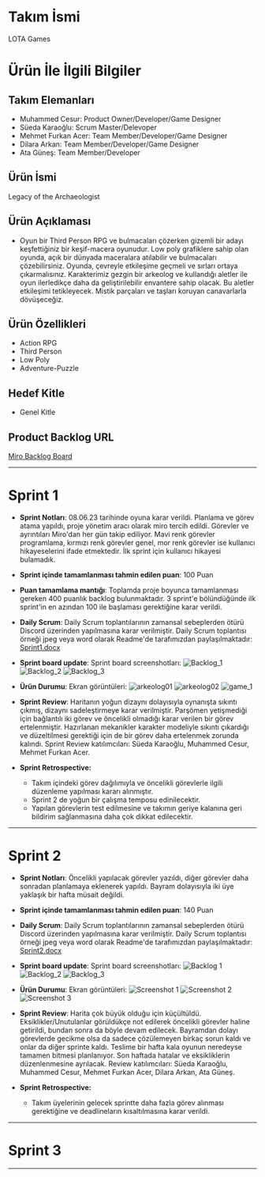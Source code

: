 # **Takım İsmi**

LOTA Games

# Ürün İle İlgili Bilgiler

## Takım Elemanları

- Muhammed Cesur: Product Owner/Developer/Game Designer
- Süeda Karaoğlu: Scrum Master/Delevoper
- Mehmet Furkan Acer: Team Member/Developer/Game Designer
- Dilara Arkan: Team Member/Developer/Game Designer
- Ata Güneş: Team Member/Developer

## Ürün İsmi

Legacy of the Archaeologist

## Ürün Açıklaması

- Oyun bir Third Person RPG ve bulmacaları çözerken gizemli bir adayı keşfettiğiniz bir keşif-macera oyunudur. Low poly grafiklere sahip olan oyunda, açık bir dünyada maceralara atılabilir ve bulmacaları çözebilirsiniz. Oyunda, çevreyle etkileşime geçmeli ve sırları ortaya çıkarmalısınız.
Karakterimiz gezgin bir arkeolog ve kullandığı aletler ile oyun ilerledikçe daha da geliştirilebilir envantere sahip olacak. Bu aletler etkileşimi tetikleyecek. Mistik parçaları ve taşları koruyan canavarlarla dövüşeceğiz.

## Ürün Özellikleri

- Action RPG
- Third Person 
- Low Poly
- Adventure-Puzzle

## Hedef Kitle

- Genel Kitle

## Product Backlog URL

[Miro Backlog Board](https://miro.com/app/board/uXjVMAp3aRY=/?share_link_id=275782820663)

---

# Sprint 1

- **Sprint Notları**: 08.06.23 tarihinde oyuna karar verildi. Planlama ve görev atama yapıldı, proje yönetim aracı olarak miro tercih edildi. Görevler ve ayrıntıları Miro'dan her gün takip ediliyor. Mavi renk görevler programlama, kırmızı renk görevler genel, mor renk görevler ise kullanıcı hikayeselerini ifade etmektedir. İlk sprint için kullanıcı hikayesi bulamadık.

- **Sprint içinde tamamlanması tahmin edilen puan**: 100 Puan

- **Puan tamamlama mantığı**: Toplamda proje boyunca tamamlanması gereken 400 puanlık backlog bulunmaktadır. 3 sprint'e bölündüğünde ilk sprint'in en azından 100 ile başlaması gerektiğine karar verildi.

- **Daily Scrum**: Daily Scrum toplantılarının zamansal sebeplerden ötürü Discord üzerinden yapılmasına karar verilmiştir. Daily Scrum toplantısı örneği jpeg veya word olarak Readme'de tarafımızdan paylaşılmaktadır: [Sprint1.docx](https://github.com/Muhammed-cesur/Legacy_of_the_Archaeologist/files/11782019/Sprint1.docx)

- **Sprint board update**: Sprint board screenshotları: 
![Backlog_1](https://github.com/Muhammed-cesur/Legacy_of_the_Archaeologist/assets/129886119/a645433d-00a3-4393-a249-414db8998d1a) 
![Backlog_2](https://github.com/Muhammed-cesur/Legacy_of_the_Archaeologist/assets/129886119/a5a146e4-945b-4532-871c-bb7af16744a9) 
![Backlog_3](https://github.com/Muhammed-cesur/Legacy_of_the_Archaeologist/assets/129886119/71617bde-e84c-461f-8de0-6bbd0f5c64eb)

- **Ürün Durumu**: Ekran görüntüleri:
  ![arkeolog01](https://github.com/Muhammed-cesur/Legacy_of_the_Archaeologist/assets/129886119/fcfd3224-651f-430e-9da9-ad62868260b4)
  ![arkeolog02](https://github.com/Muhammed-cesur/Legacy_of_the_Archaeologist/assets/129886119/3fdbd917-92f3-4a93-a114-90e51b49fe53)
  ![game_1](https://github.com/Muhammed-cesur/Legacy_of_the_Archaeologist/assets/129886119/3e96a5b4-6b43-4d92-a110-9f9ad763195c)


- **Sprint Review**: 
Haritanın yoğun dizaynı dolayısıyla oynanışta sıkıntı çıkmış, dizaynı sadeleştirmeye karar verilmiştir. Parşömen yetişmediği için bağlantılı iki görev ve öncelikli olmadığı karar verilen bir görev ertelenmiştir. Hazırlanan mekanikler karakter modeliyle sıkıntı çıkardığı ve düzeltilmesi gerektiği için de bir görev daha ertelenmek zorunda kalındı. Sprint Review katılımcıları: Süeda Karaoğlu, Muhammed Cesur, Mehmet Furkan Acer.

- **Sprint Retrospective:**
  - Takım içindeki görev dağılımıyla ve öncelikli görevlerle ilgili düzenleme yapılması kararı alınmıştır.
  - Sprint 2 de yoğun bir çalışma temposu edinilecektir.
  - Yapılan görevlerin test edilmesine ve takımın geriye kalanına geri bildirim sağlanmasına daha çok dikkat edilecektir.

---

# Sprint 2

- **Sprint Notları**: Öncelikli yapılacak görevler yazıldı, diğer görevler daha sonradan planlamaya eklenerek yapıldı. Bayram dolayısıyla iki üye yaklaşık bir hafta müsait değildi.

- **Sprint içinde tamamlanması tahmin edilen puan**: 140 Puan

- **Daily Scrum**: Daily Scrum toplantılarının zamansal sebeplerden ötürü Discord üzerinden yapılmasına karar verilmiştir. Daily Scrum toplantısı örneği jpeg veya word olarak Readme'de tarafımızdan paylaşılmaktadır: [Sprint2.docx](https://github.com/Muhammed-cesur/Legacy_of_the_Archaeologist/files/11933057/Sprint2.docx)

- **Sprint board update**: Sprint board screenshotları: 
![Backlog 1](https://github.com/Muhammed-cesur/Legacy_of_the_Archaeologist/assets/129886119/8252b806-2386-437f-802b-f6581f336860)
![Backlog_2](https://github.com/Muhammed-cesur/Legacy_of_the_Archaeologist/assets/129886119/5d03bc30-de0e-4542-a8da-cbaa98ee276d)
![Backlog_3](https://github.com/Muhammed-cesur/Legacy_of_the_Archaeologist/assets/129886119/857febf5-9a17-4e59-aeaa-fc7046b009a2)

- **Ürün Durumu**: Ekran görüntüleri:
  ![Screenshot 1](https://github.com/Muhammed-cesur/Legacy_of_the_Archaeologist/assets/129886119/a23d9323-4dcd-4fd0-8003-a334f3c3c80f)
  ![Screenshot 2](https://github.com/Muhammed-cesur/Legacy_of_the_Archaeologist/assets/129886119/8574e570-5348-4c62-9f01-2a83d754b309)
  ![Screenshot 3](https://github.com/Muhammed-cesur/Legacy_of_the_Archaeologist/assets/129886119/d9535842-0700-4096-a556-a9038d8581ec)
  
- **Sprint Review**: 
Harita çok büyük olduğu için küçültüldü. Eksiklikler/Unutulanlar görüldükçe not edilerek öncelikli görevler haline getirildi, bundan sonra da böyle devam edilecek. Bayramdan dolayı görevlerde gecikme olsa da sadece çözülemeyen birkaç sorun kaldı ve onlar da diğer sprinte kaldı. Teslime bir hafta kala oyunun neredeyse tamamen bitmesi planlanıyor. Son haftada hatalar ve eksikliklerin düzenlenmesine ayrılacak. Review katılımcıları: Süeda Karaoğlu, Muhammed Cesur, Mehmet Furkan Acer, Dilara Arkan, Ata Güneş.

- **Sprint Retrospective:**

  - Takım üyelerinin gelecek sprintte daha fazla görev alınması gerektiğine ve deadlineların kısaltılmasına karar verildi.

---

# Sprint 3

---
